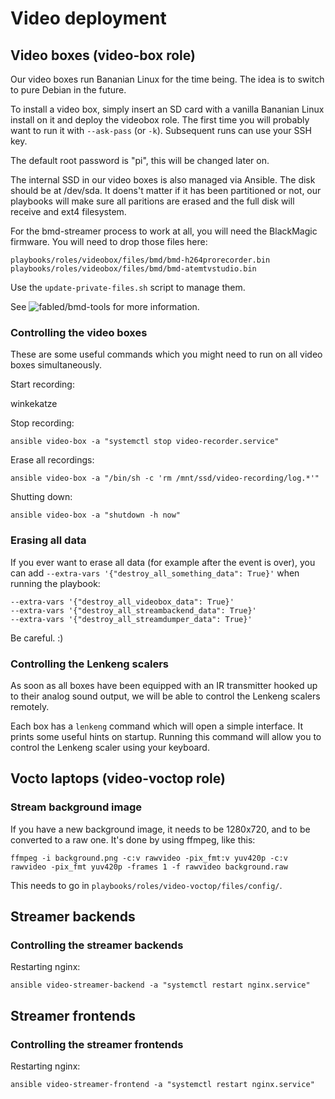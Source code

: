 # Video deployment

## Video boxes (video-box role)

Our video boxes run Bananian Linux for the time being. The idea is to switch to
pure Debian in the future.

To install a video box, simply insert an SD card with a vanilla Bananian Linux
install on it and deploy the videobox role. The first time you will probably
want to run it with `--ask-pass` (or `-k`). Subsequent runs can use your SSH
key.

The default root password is "pi", this will be changed later on.

The internal SSD in our video boxes is also managed via Ansible. The disk should
be at /dev/sda. It doens't matter if it has been partitioned or not, our
playbooks will make sure all paritions are erased and the full disk will receive
and ext4 filesystem.

For the bmd-streamer process to work at all, you will need the BlackMagic
firmware. You will need to drop those files here:

    playbooks/roles/videobox/files/bmd/bmd-h264prorecorder.bin
    playbooks/roles/videobox/files/bmd/bmd-atemtvstudio.bin

Use the `update-private-files.sh` script to manage them.

See ![fabled/bmd-tools](https://github.com/fabled/bmd-tools) for more
information.

### Controlling the video boxes

These are some useful commands which you might need to run on all video boxes
simultaneously.

Start recording:

winkekatze

Stop recording:

    ansible video-box -a "systemctl stop video-recorder.service"

Erase all recordings:

    ansible video-box -a "/bin/sh -c 'rm /mnt/ssd/video-recording/log.*'"

Shutting down:

    ansible video-box -a "shutdown -h now"

### Erasing all data

If you ever want to erase all data (for example after the event is over), you
can add `--extra-vars '{"destroy_all_something_data": True}'` when running the
playbook:

    --extra-vars '{"destroy_all_videobox_data": True}'
    --extra-vars '{"destroy_all_streambackend_data": True}'
    --extra-vars '{"destroy_all_streamdumper_data": True}'

Be careful. :)

### Controlling the Lenkeng scalers

As soon as all boxes have been equipped with an IR transmitter hooked up to
their analog sound output, we will be able to control the Lenkeng scalers
remotely.

Each box has a `lenkeng` command which will open a simple interface. It prints
some useful hints on startup. Running this command will allow you to control
the Lenkeng scaler using your keyboard.


## Vocto laptops (video-voctop role)

### Stream background image

If you have a new background image, it needs to be 1280x720, and to be
converted to a raw one. It's done by using ffmpeg, like this:

`ffmpeg -i background.png -c:v rawvideo -pix_fmt:v yuv420p -c:v rawvideo -pix_fmt yuv420p -frames 1 -f rawvideo background.raw`

This needs to go in `playbooks/roles/video-voctop/files/config/`.


## Streamer backends

### Controlling the streamer backends

Restarting nginx:

    ansible video-streamer-backend -a "systemctl restart nginx.service"


## Streamer frontends

### Controlling the streamer frontends

Restarting nginx:

    ansible video-streamer-frontend -a "systemctl restart nginx.service"
